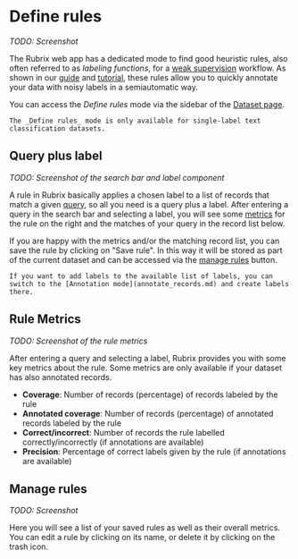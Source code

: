 # Define rules

_TODO: Screenshot_

The Rubrix web app has a dedicated mode to find good heuristic rules, also often referred to as _labeling functions_, for a [weak supervision](https://www.snorkel.org/blog/weak-supervision) workflow.
As shown in our [guide](../../guides/weak-supervision.ipynb) and [tutorial](../../tutorials/weak-supervision-with-rubrix.ipynb), these rules allow you to quickly annotate your data with noisy labels in a semiautomatic way.

You can access the _Define rules_ mode via the sidebar of the [Dataset page](dataset.md).

```{note}
The _Define rules_ mode is only available for single-label text classification datasets.
```

## Query plus label

_TODO: Screenshot of the search bar and label component_

A rule in Rubrix basically applies a chosen label to a list of records that match a given [query](search_records.md), so all you need is a query plus a label.
After entering a query in the search bar and selecting a label, you will see some [metrics](#rule-metrics) for the rule on the right and the matches of your query in the record list below.

If you are happy with the metrics and/or the matching record list, you can save the rule by clicking on "Save rule".
In this way it will be stored as part of the current dataset and can be accessed via the [manage rules](#manage-rules) button.

```{note}
If you want to add labels to the available list of labels, you can switch to the [Annotation mode](annotate_records.md) and create labels there.
```

## Rule Metrics

_TODO: Screenshot of the rule metrics_

After entering a query and selecting a label, Rubrix provides you with some key metrics about the rule.
Some metrics are only available if your dataset has also annotated records.

- **Coverage**: Number of records (percentage) of records labeled by the rule
- **Annotated coverage**: Number of records (percentage) of annotated records labeled by the rule
- **Correct/incorrect**: Number of records the rule labelled correctly/incorrectly (if annotations are available)
- **Precision**: Percentage of correct labels given by the rule (if annotations are available)

## Manage rules

_TODO: Screenshot_

Here you will see a list of your saved rules as well as their overall metrics.
You can edit a rule by clicking on its name, or delete it by clicking on the trash icon.
